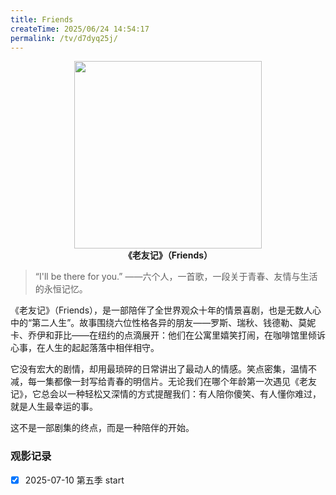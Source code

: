 ```yaml
---
title: Friends
createTime: 2025/06/24 14:54:17
permalink: /tv/d7dyq25j/
---
```


<p align="center">
  <img src="https://img0.baidu.com/it/u=2708283891,3503820852&fm=253&fmt=auto&app=120&f=JPEG?w=800&h=1200" width="300"><br>
  <b>《老友记》（Friends）</b>
</p>

>“I'll be there for you.”
>——六个人，一首歌，一段关于青春、友情与生活的永恒记忆。

《老友记》（Friends），是一部陪伴了全世界观众十年的情景喜剧，也是无数人心中的“第二人生”。故事围绕六位性格各异的朋友——罗斯、瑞秋、钱德勒、莫妮卡、乔伊和菲比——在纽约的点滴展开：他们在公寓里嬉笑打闹，在咖啡馆里倾诉心事，在人生的起起落落中相伴相守。

它没有宏大的剧情，却用最琐碎的日常讲出了最动人的情感。笑点密集，温情不减，每一集都像一封写给青春的明信片。无论我们在哪个年龄第一次遇见《老友记》，它总会以一种轻松又深情的方式提醒我们：有人陪你傻笑、有人懂你难过，就是人生最幸运的事。

这不是一部剧集的终点，而是一种陪伴的开始。

### 观影记录

- [x] 2025-07-10 第五季 start